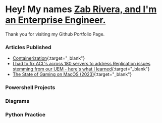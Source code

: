 # Hey! My names [Zab Rivera, and I'm an Enterprise Engineer.](https://www.linkedin.com/in/zabdielrivera/)
Thank you for visiting my Github Portfolio Page.

### Articles Published
- [Containerization](https://publish.obsidian.md/zabbie/Blog/Containerization){:target="_blank"}
- [I had to fix ACL's across 180 servers to address Replication issues stemming from our UEM - here's what I learned](https://publish.obsidian.md/zabbie/Blog/I+had+to+fix+ACL's+across+180+servers+to+address+Replication+issues+stemming+from+our+UEM+-+here's+what+I+learned){:target="_blank"}
- [The State of Gaming on MacOS (2023)](https://publish.obsidian.md/zabbie/Blog/The+State+of+Gaming+on+MacOS+(2023)){:target="_blank"}

### Powershell Projects

### Diagrams

### Python Practice

